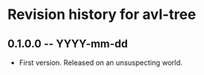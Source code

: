 # Revision history for avl-tree

## 0.1.0.0 -- YYYY-mm-dd

* First version. Released on an unsuspecting world.
